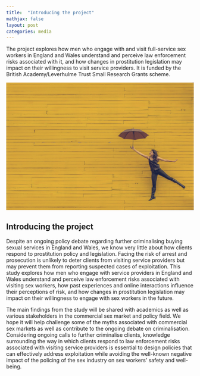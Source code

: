 ```yaml
---
title:  "Introducing the project"
mathjax: false
layout: post
categories: media
---
```


The project explores how men who engage with and visit full-service sex workers in England and Wales understand and perceive law enforcement risks associated with it, and how changes in prostitution legislation may impact on their willingness to visit service providers. It is funded by the British Academy/Leverhulme Trust Small Research Grants scheme.

![Photo by Edu Lauton on Unsplash](assets/images/news_1.jpg)

## Introducing the project

Despite an ongoing policy debate regarding further criminalising buying sexual services in England and Wales, we know very little about how clients respond to prostitution policy and legislation. Facing the risk of arrest and prosecution is unlikely to deter clients from visiting service providers but may prevent them from reporting suspected cases of exploitation. This study explores how men who engage with service providers in England and Wales understand and perceive law enforcement risks associated with visiting sex workers, how past experiences and online interactions influence their perceptions of risk, and how changes in prostitution legislation may impact on their willingness to engage with sex workers in the future.

The main findings from the study will be shared with academics as well as various stakeholders in the commercial sex market and policy field. We hope it will help challenge some of the myths associated with commercial sex markets as well as contribute to the ongoing debate on criminalisation. Considering ongoing calls to further criminalise clients, knowledge surrounding the way in which clients respond to law enforcement risks associated with visiting service providers is essential to design policies that can effectively address exploitation while avoiding the well-known negative impact of the policing of the sex industry on sex workers’ safety and well-being.
